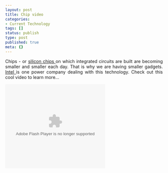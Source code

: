 ```yaml
---
layout: post
title: Chip video
categories:
- Current Technology
tags: []
status: publish
type: post
published: true
meta: {}
---
```

<p align="justify">Chips - or <a href="http://en.wikipedia.org/wiki/Integrated_circuit">silicon chips </a>on which integrated circuits are built are becoming smaller and smaller each day. That is why we are having smaller gadgets. <a href="http://www.intel.com/technology/index.htm?iid=homepage+hdr_nav1_technology">Intel </a>is one power company dealing with this technology. Check out this cool video to learn more...</p>

<script type="text/javascript" src="http://www.podtech.net/player/popup.js"></script><embed type="application/x-shockwave-flash" src="http://www.podtech.net/player/podtech-player.swf?bc=cdf0fa2b62d647698e60c61c748903de" flashvars="content=http://media.podtech.net/media/2007/01/PID_001917/Podtech_Intel45nM_revised.flv&totalTime=520000&" height="269" width="320" allowScriptAccess="always" />
